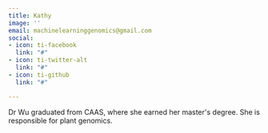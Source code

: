 ```yaml
---
title: Kathy
image: ''
email: machinelearninggenomics@gmail.com
social:
- icon: ti-facebook
  link: "#"
- icon: ti-twitter-alt
  link: "#"
- icon: ti-github
  link: "#"

---
```

Dr Wu graduated from CAAS, where she earned her master's degree. She is responsible for plant genomics.